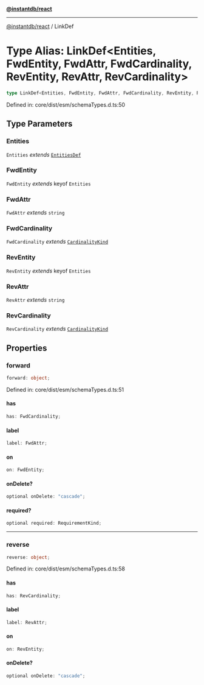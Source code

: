 [**@instantdb/react**](../README.md)

***

[@instantdb/react](../packages.md) / LinkDef

# Type Alias: LinkDef\<Entities, FwdEntity, FwdAttr, FwdCardinality, RevEntity, RevAttr, RevCardinality\>

```ts
type LinkDef<Entities, FwdEntity, FwdAttr, FwdCardinality, RevEntity, RevAttr, RevCardinality> = object;
```

Defined in: core/dist/esm/schemaTypes.d.ts:50

## Type Parameters

### Entities

`Entities` *extends* [`EntitiesDef`](EntitiesDef.md)

### FwdEntity

`FwdEntity` *extends* keyof `Entities`

### FwdAttr

`FwdAttr` *extends* `string`

### FwdCardinality

`FwdCardinality` *extends* [`CardinalityKind`](CardinalityKind.md)

### RevEntity

`RevEntity` *extends* keyof `Entities`

### RevAttr

`RevAttr` *extends* `string`

### RevCardinality

`RevCardinality` *extends* [`CardinalityKind`](CardinalityKind.md)

## Properties

### forward

```ts
forward: object;
```

Defined in: core/dist/esm/schemaTypes.d.ts:51

#### has

```ts
has: FwdCardinality;
```

#### label

```ts
label: FwdAttr;
```

#### on

```ts
on: FwdEntity;
```

#### onDelete?

```ts
optional onDelete: "cascade";
```

#### required?

```ts
optional required: RequirementKind;
```

***

### reverse

```ts
reverse: object;
```

Defined in: core/dist/esm/schemaTypes.d.ts:58

#### has

```ts
has: RevCardinality;
```

#### label

```ts
label: RevAttr;
```

#### on

```ts
on: RevEntity;
```

#### onDelete?

```ts
optional onDelete: "cascade";
```
